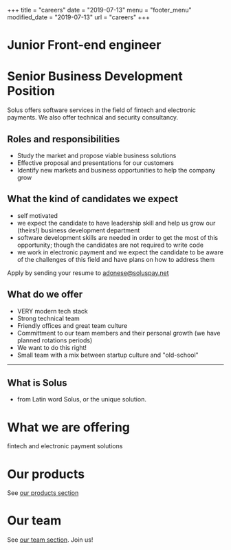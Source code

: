 +++
title = "careers"
date = "2019-07-13"
menu = "footer_menu"
modified_date = "2019-07-13"
url = "careers"
+++

# Junior Front-end engineer

# Senior Business Development Position

Solus offers software services in the field of fintech and electronic payments. We also offer technical and security consultancy.

## Roles and responsibilities

- Study the market and propose viable business solutions
- Effective proposal and presentations for our customers
- Identify new markets and business opportunities to help the company grow

## What the kind of candidates we expect

- self motivated
- we expect the candidate to have leadership skill and help us grow our (theirs!) business development department
- software development skills are needed in order to get the most of this opportunity; though the candidates are not required to write code
- we work in electronic payment and we expect the candidate to be aware of the challenges of this field and have plans on how to address them

Apply by sending your resume to [adonese@soluspay.net](mailto:adonese@soluspay.net)

## What do we offer

- VERY modern tech stack
- Strong technical team
- Friendly offices and great team culture
- Committment to our team members and their personal growth (we have planned rotations periods)
- We want to do this right!
- Small team with a mix between startup culture and "old-school"

<hr>

## What is Solus

- from Latin word Solus, or the unique solution.

# What we are offering

fintech and electronic payment solutions

# Our products

See [our products section](/products)

# Our team

See [our team section](/team). Join us!
